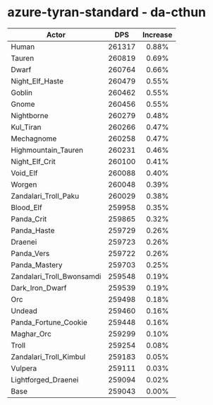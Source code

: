 # azure-tyran-standard - da-cthun
| Actor | DPS | Increase |
|---|:---:|:---:|
|Human|261317|0.88%|
|Tauren|260819|0.69%|
|Dwarf|260764|0.66%|
|Night_Elf_Haste|260479|0.55%|
|Goblin|260462|0.55%|
|Gnome|260456|0.55%|
|Nightborne|260279|0.48%|
|Kul_Tiran|260266|0.47%|
|Mechagnome|260258|0.47%|
|Highmountain_Tauren|260231|0.46%|
|Night_Elf_Crit|260100|0.41%|
|Void_Elf|260088|0.40%|
|Worgen|260048|0.39%|
|Zandalari_Troll_Paku|260029|0.38%|
|Blood_Elf|259958|0.35%|
|Panda_Crit|259865|0.32%|
|Panda_Haste|259729|0.26%|
|Draenei|259723|0.26%|
|Panda_Vers|259722|0.26%|
|Panda_Mastery|259703|0.25%|
|Zandalari_Troll_Bwonsamdi|259548|0.19%|
|Dark_Iron_Dwarf|259539|0.19%|
|Orc|259498|0.18%|
|Undead|259460|0.16%|
|Panda_Fortune_Cookie|259448|0.16%|
|Maghar_Orc|259299|0.10%|
|Troll|259254|0.08%|
|Zandalari_Troll_Kimbul|259183|0.05%|
|Vulpera|259111|0.03%|
|Lightforged_Draenei|259094|0.02%|
|Base|259043|0.00%|
